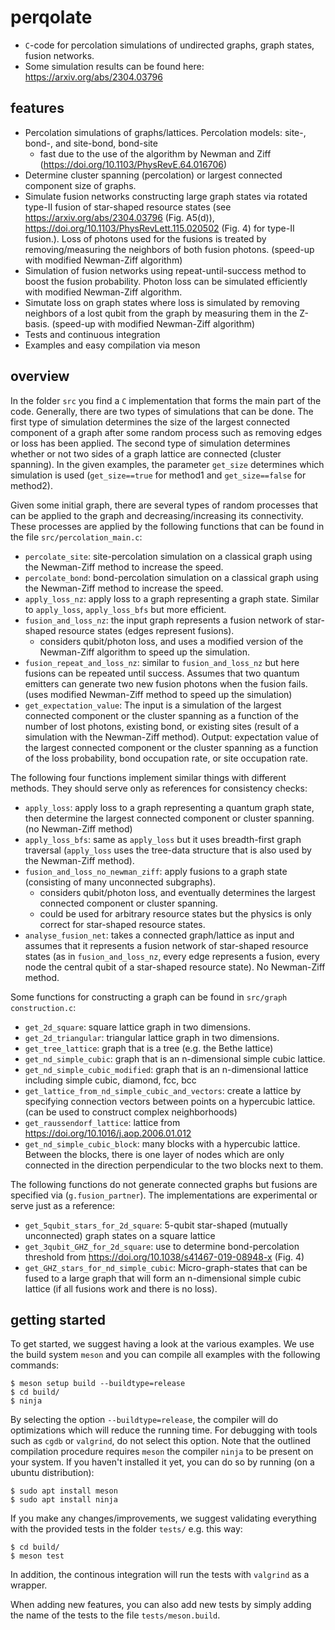 # perqolate
- ```C```-code for percolation simulations of undirected graphs, graph states, fusion networks.
- Some simulation results can be found here: https://arxiv.org/abs/2304.03796

## features
- Percolation simulations of graphs/lattices. Percolation models: site-, bond-, and site-bond, bond-site
    - fast due to the use of the algorithm by Newman and Ziff (https://doi.org/10.1103/PhysRevE.64.016706)
- Determine cluster spanning (percolation) or largest connected component size of graphs.
- Simulate fusion networks constructing large graph states via rotated type-II fusion of star-shaped resource states (see https://arxiv.org/abs/2304.03796 (Fig. A5(d)), https://doi.org/10.1103/PhysRevLett.115.020502 (Fig. 4) for type-II fusion.). Loss of photons used for the fusions is treated by removing/measuring the neighbors of both fusion photons. (speed-up with modified Newman-Ziff algorithm)
- Simulation of fusion networks using repeat-until-success method to boost the fusion probability. Photon loss can be simulated efficiently with modified Newman-Ziff algorithm.
- Simutate loss on graph states where loss is simulated by removing neighbors of a lost qubit from the graph by measuring them in the Z-basis. (speed-up with modified Newman-Ziff algorithm)
- Tests and continuous integration
- Examples and easy compilation via meson

## overview

In the folder ```src``` you find a ```C``` implementation that forms the main part of the code. Generally, there are two types of simulations that can be done. The first type of simulation determines the size of the largest connected component of a graph after some random process such as removing edges or loss has been applied. The second type of simulation determines whether or not two sides of a graph lattice are connected (cluster spanning). In the given examples, the parameter ```get_size``` determines which simulation is used (```get_size==true``` for method1 and ```get_size==false``` for method2).

Given some initial graph, there are several types of random processes that can be applied to the graph and decreasing/increasing its connectivity. These processes are applied by the following functions that can be found in the file ```src/percolation_main.c```:
- ```percolate_site```: site-percolation simulation on a classical graph using the Newman-Ziff method to increase the speed.
- ```percolate_bond```: bond-percolation simulation on a classical graph using the Newman-Ziff method to increase the speed.
- ```apply_loss_nz```: apply loss to a graph representing a graph state. Similar to ```apply_loss```, ```apply_loss_bfs``` but more efficient.
- ```fusion_and_loss_nz```: the input graph represents a fusion network of star-shaped resource states (edges represent fusions).
  - considers qubit/photon loss, and uses a modified version of the Newman-Ziff algorithm to speed up the simulation.
- ```fusion_repeat_and_loss_nz```: similar to ```fusion_and_loss_nz``` but here fusions can be repeated until success. Assumes that two quantum emitters can generate two new fusion photons when the fusion fails. (uses modified Newman-Ziff method to speed up the simulation)
- ```get_expectation_value```: The input is a simulation of the largest connected component or the cluster spanning as a function of the number of lost photons, existing bond, or existing sites (result of a simulation with the Newman-Ziff method). Output: expectation value of the largest connected component or the cluster spanning as a function of the loss probability, bond occupation rate, or site occupation rate.

The following four functions implement similar things with different methods. They should serve only as references for consistency checks:
- ```apply_loss```: apply loss to a graph representing a quantum graph state, then determine the largest connected component or cluster spanning. (no Newman-Ziff method)
- ```apply_loss_bfs```: same as ```apply_loss``` but it uses breadth-first graph traversal (```apply_loss``` uses the tree-data structure that is also used by the Newman-Ziff method).
- ```fusion_and_loss_no_newman_ziff```: apply fusions to a graph state (consisting of many unconnected subgraphs).
  - considers qubit/photon loss, and eventually determines the largest connected component or cluster spanning.
  - could be used for arbitrary resource states but the physics is only correct for star-shaped resource states.
- ```analyse_fusion_net```: takes a connected graph/lattice as input and assumes that it represents a fusion network of star-shaped resource states (as in ```fusion_and_loss_nz```, every edge represents a fusion, every node the central qubit of a star-shaped resource state). No Newman-Ziff method.

Some functions for constructing a graph can be found in ```src/graph construction.c```:
- ```get_2d_square```: square lattice graph in two dimensions.
- ```get_2d_triangular```: triangular lattice graph in two dimensions.
- ```get_tree_lattice```: graph that is a tree (e.g. the Bethe lattice)
- ```get_nd_simple_cubic```: graph that is an n-dimensional simple cubic lattice.
- ```get_nd_simple_cubic_modified```: graph that is an n-dimensional lattice including simple cubic, diamond, fcc, bcc
- ```get_lattice_from_nd_simple_cubic_and_vectors```: create a lattice by specifying connection vectors between points on a hypercubic lattice. (can be used to construct complex neighborhoods)
- ```get_raussendorf_lattice```: lattice from https://doi.org/10.1016/j.aop.2006.01.012
- ```get_nd_simple_cubic_block```: many blocks with a hypercubic lattice. Between the blocks, there is one layer of nodes which are only connected in the direction perpendicular to the two blocks next to them.

The following functions do not generate connected graphs but fusions are specified via (```g.fusion_partner```). The implementations are experimental or serve just as a reference:
- ```get_5qubit_stars_for_2d_square```: 5-qubit star-shaped (mutually unconnected) graph states on a square lattice
- ```get_3qubit_GHZ_for_2d_square```: use to determine bond-percolation threshold from https://doi.org/10.1038/s41467-019-08948-x (Fig. 4)
- ```get_GHZ_stars_for_nd_simple_cubic```: Micro-graph-states that can be fused to a large graph that will form an n-dimensional simple cubic lattice (if all fusions work and there is no loss).

## getting started

To get started, we suggest having a look at the various examples. We use the build system ```meson``` and you can compile all examples with the following commands:

```
$ meson setup build --buildtype=release
$ cd build/
$ ninja
```

By selecting the option ```--buildtype=release```, the compiler will do optimizations which will reduce the running time. For debugging with tools such as ```cgdb``` or ```valgrind```, do not select this option. Note that the outlined compilation procedure requires ```meson``` the compiler ```ninja``` to be present on your system. If you haven't installed it yet, you can do so by running (on a ubuntu distribution):

```
$ sudo apt install meson
$ sudo apt install ninja
```

If you make any changes/improvements, we suggest validating everything with the provided tests in the folder ```tests/``` e.g. this way:
```
$ cd build/
$ meson test
```
In addition, the continous integration will run the tests with ```valgrind``` as a wrapper.

When adding new features, you can also add new tests by simply adding the name of the tests to the file ```tests/meson.build```.

